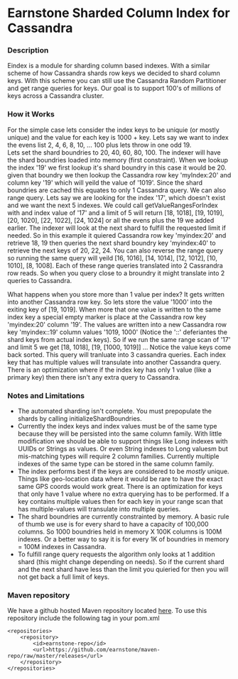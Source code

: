 
# Earnstone Sharded Column Index for Cassandra

### Description
Eindex is a module for sharding column based indexes.  With a similar scheme
of how Cassandra shards row keys we decided to shard column keys.  With this scheme
you can still use the Cassandra Random Partitioner and get range queries for
keys.  Our goal is to support 100's of millions of keys across a Cassandra cluster.

### How it Works
For the simple case lets consider the index keys to be uniquie (or mostly unique)
and the value for each key is 1000 + key.  Lets say we want to index the evens list
2, 4, 6, 8, 10, ... 100 plus lets throw in one odd 19.  
Lets set the shard boundries to 20, 40, 60, 80, 100.  The
indexer will have the shard boundries loaded into memory (first constraint).  When
we lookup the index '19' we first lookup it's shard boundry in this case it would be 20.  
given that boundry we then lookup the Cassandra row key 'myIndex:20' and column key '19' 
which will yeild the value of '1019'. Since the shard boundries are cached this 
equates to only 1 Cassandra query.  We can also range query.  Lets say we are looking
for the index '17', which doesn't exist and we want the next 5 indexes.  We could call
getValueRangesForIndex with and index value of '17' and a limit of 5 will return
[18, 1018], [19, 1019], [20, 1020], [22, 1022], [24, 1024] or all the evens plus the
19 we added earlier.  The indexer will look at the next shard to fulfill the requested
limit if needed.  So in this example it quiered Cassandra row key 'myindex:20' and 
retrieve 18, 19 then queries the next shard boundry key 'myindex:40' to retrieve the
next keys of 20, 22, 24.  You can also reverse the range query so running the same query
will yeild [16, 1016], [14, 1014], [12, 1012], [10, 1010], [8, 1008].  Each of these 
range queries translated into 2 Cassrandra row reads.  So when you query close to a broundry
it might translate into 2 queries to Cassandra.

What happens when you store more than 1 value per index?  It gets written into another 
Cassandra row key.  So lets store the value '1000' into the exiting key of [19, 1019].
When more that one value is written to the same index key a special empty marker is 
place at the Cassandra row key 'myindex:20' column '19'.  The values are written into
a new Cassandra row key 'myindex::19' column values '1019, 1000' (Notice the '::'
deferiantes the shard keys from actual index keys).  So if we run the same range scan
of '17' and limit 5 we get [18, 1018], [19, [1000, 1019]] ...  Notice the value keys
come back sorted.  This query will tranluate into 3 cassandra queries.  Each index key
that has multiple values will transulate into another Cassandra query.  There is an 
optimization where if the index key has only 1 value (like a primary key) then there
isn't any extra query to Cassandra.

### Notes and Limitations
*   The automated sharding isn't complete.  You must prepopulate the shards by calling
    initializeShardBoundries.
*   Currently the index keys and index values must be of the same type because they
    will be persisted into the same column family.  With little modification
    we should be able to support things like Long indexes with UUIDs or Strings as values.
    Or even String indexes to Long valuesm but mis-matching types will require 2
    column families.  Currently multiple indexes of the same type can be stored in the
    same column family.
*   The index performs best if the keys are considered to be *mostly* unique.  Things
    like geo-location data where it would be rare to have the exact same GPS coords would
    work great.  There is an optimization for keys that only have 1 value where no extra
    querying has to be performed.  If a key contains multiple values then for each key
    in your range scan that has multiple-values will transulate into multiple queries.
*   The shard boundries are currently constrainted by memory.  A basic rule of thumb we 
    use is for every shard to have a capacity of 100,000 columns.  So 1000 boundries held
    in memory X 100K columns is 100M indexes. Or a better way to say it is for 
    every 1K of boundries in memory = 100M indexes in Cassandra.
*   To fulfill range query requests the algorithm only looks at 1 addition shard (this might
    change depending on needs).  So if the current shard and the next shard have less than
    the limit you quieried for then you will not get back a full limit of keys.

### Maven repository
We have a github hosted Maven repository located [here](https://github.com/earnstone/maven-repo).
To use this repository include the following tag in your pom.xml

    <repositories>
        <repository>
            <id>earnstone-repo</id>
            <url>https://github.com/earnstone/maven-repo/raw/master/releases</url>
        </repository>
    </repositories>
